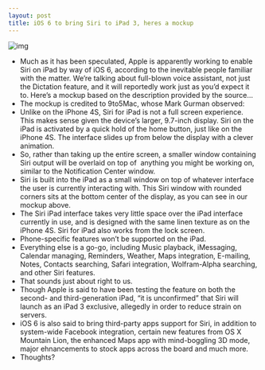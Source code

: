 ```yaml
---
layout: post
title: iOS 6 to bring Siri to iPad 3, heres a mockup
---
```

![img](http://media.idownloadblog.com/wp-content/uploads/2012/06/Siri-on-iPad-9to5mac-mockup.jpg)
* Much as it has been speculated, Apple is apparently working to enable Siri on iPad by way of iOS 6, according to the inevitable people familiar with the matter. We’re talking about full-blown voice assistant, not just the Dictation feature, and it will reportedly work just as you’d expect it to. Here’s a mockup based on the description provided by the source…
* The mockup is credited to 9to5Mac, whose Mark Gurman observed:
* Unlike on the iPhone 4S, Siri for iPad is not a full screen experience. This makes sense given the device’s larger, 9.7-inch display. Siri on the iPad is activated by a quick hold of the home button, just like on the iPhone 4S. The interface slides up from below the display with a clever animation.
* So, rather than taking up the entire screen, a smaller window containing Siri output will be overlaid on top of  anything you might be working on, similar to the Notification Center window.
* Siri is built into the iPad as a small window on top of whatever interface the user is currently interacting with. This Siri window with rounded corners sits at the bottom center of the display, as you can see in our mockup above.
* The Siri iPad interface takes very little space over the iPad interface currently in use, and is designed with the same linen texture as on the iPhone 4S. Siri for iPad also works from the lock screen.
* Phone-specific features won’t be supported on the iPad.
* Everything else is a go-go, including Music playback, iMessaging, Calendar managing, Reminders, Weather, Maps integration, E-mailing, Notes, Contacts searching, Safari integration, Wolfram-Alpha searching, and other Siri features.
* That sounds just about right to us.
* Though Apple is said to have been testing the feature on both the second- and third-generation iPad, “it is unconfirmed” that Siri will launch as an iPad 3 exclusive, allegedly in order to reduce strain on servers.
* iOS 6 is also said to bring third-party apps support for Siri, in addition to system-wide Facebook integration, certain new features from OS X Mountain Lion, the enhanced Maps app with mind-boggling 3D mode, major ehnancements to stock apps across the board and much more.
* Thoughts?

